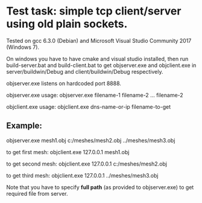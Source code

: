 Test task: simple tcp client/server using old plain sockets.
====


Tested on gcc 6.3.0 (Debian) and Microsoft Visual Studio Community 2017 (Windows 7).


On windows you have to have cmake and visual studio installed, then run build-server.bat and build-client.bat to get objserver.exe and objclient.exe in server/buildwin/Debug and client/buildwin/Debug respectively.


objserver.exe listens on hardcoded port 8888.


objserver.exe usage:
objserver.exe filename-1 filename-2 ... filename-2


objclient.exe usage:
objclient.exe dns-name-or-ip filename-to-get


Example:
----

objserver.exe mesh1.obj c:/meshes/mesh2.obj ../meshes/mesh3.obj

to get first mesh: objclient.exe 127.0.0.1 mesh1.obj

to get second mesh: objclient.exe 127.0.0.1 c:/meshes/mesh2.obj

to get third mesh: objclient.exe 127.0.0.1 ../meshes/mesh3.obj


Note that you have to specify **full path** (as provided to objserver.exe) to get required file from server.


